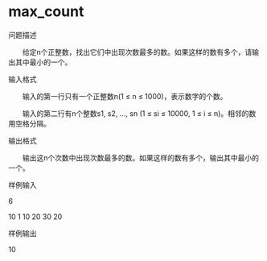# max_count

问题描述

　　给定n个正整数，找出它们中出现次数最多的数。如果这样的数有多个，请输出其中最小的一个。
  
输入格式

　　输入的第一行只有一个正整数n(1 ≤ n ≤ 1000)，表示数字的个数。
  
　　输入的第二行有n个整数s1, s2, …, sn (1 ≤ si ≤ 10000, 1 ≤ i ≤ n)。相邻的数用空格分隔。
  
输出格式

　　输出这n个次数中出现次数最多的数。如果这样的数有多个，输出其中最小的一个。
  
  
样例输入

6

10 1 10 20 30 20

样例输出

10
